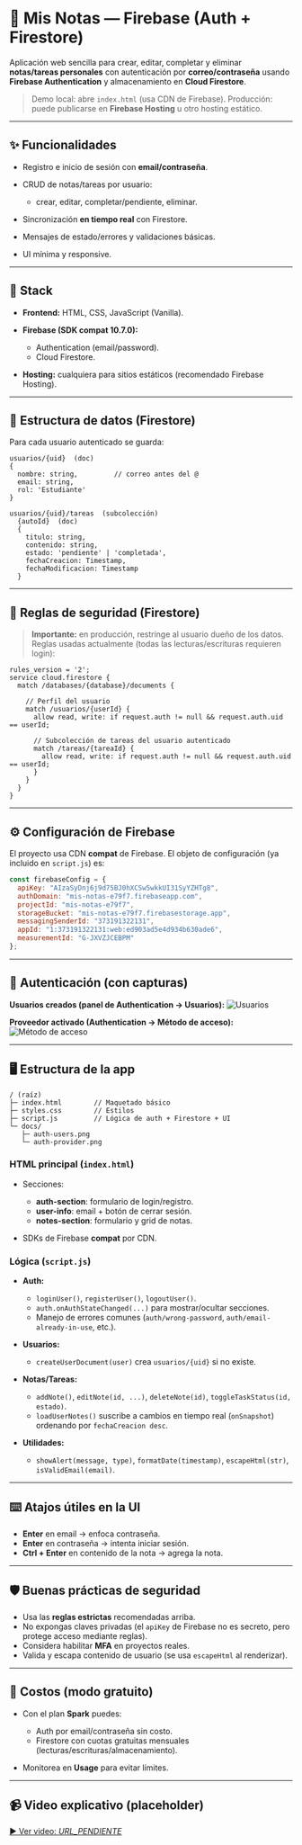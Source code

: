 # 📝 Mis Notas — Firebase (Auth + Firestore)

Aplicación web sencilla para crear, editar, completar y eliminar **notas/tareas personales** con autenticación por **correo/contraseña** usando **Firebase Authentication** y almacenamiento en **Cloud Firestore**.

> Demo local: abre `index.html` (usa CDN de Firebase).
> Producción: puede publicarse en **Firebase Hosting** u otro hosting estático.

---

## ✨ Funcionalidades

* Registro e inicio de sesión con **email/contraseña**.
* CRUD de notas/tareas por usuario:

  * crear, editar, completar/pendiente, eliminar.
* Sincronización **en tiempo real** con Firestore.
* Mensajes de estado/errores y validaciones básicas.
* UI mínima y responsive.

---

## 🧱 Stack

* **Frontend:** HTML, CSS, JavaScript (Vanilla).
* **Firebase (SDK compat 10.7.0):**

  * Authentication (email/password).
  * Cloud Firestore.
* **Hosting:** cualquiera para sitios estáticos (recomendado Firebase Hosting).

---

## 📁 Estructura de datos (Firestore)

Para cada usuario autenticado se guarda:

```
usuarios/{uid}  (doc)
{
  nombre: string,         // correo antes del @
  email: string,
  rol: 'Estudiante'
}

usuarios/{uid}/tareas  (subcolección)
  {autoId}  (doc)
  {
    titulo: string,
    contenido: string,
    estado: 'pendiente' | 'completada',
    fechaCreacion: Timestamp,
    fechaModificacion: Timestamp
  }
```

---

## 🔐 Reglas de seguridad (Firestore)

> **Importante:** en producción, restringe al usuario dueño de los datos.
> Reglas usadas actualmente (todas las lecturas/escrituras requieren login):

```rules
rules_version = '2';
service cloud.firestore {
  match /databases/{database}/documents {

    // Perfil del usuario
    match /usuarios/{userId} {
      allow read, write: if request.auth != null && request.auth.uid == userId;

      // Subcolección de tareas del usuario autenticado
      match /tareas/{tareaId} {
        allow read, write: if request.auth != null && request.auth.uid == userId;
      }
    }
  }
}
```

---

## ⚙️ Configuración de Firebase

El proyecto usa CDN **compat** de Firebase. El objeto de configuración (ya incluido en `script.js`) es:

```js
const firebaseConfig = {
  apiKey: "AIzaSyDnj6j9d75BJ0hXCSw5wkkUI31SyYZHTg8",
  authDomain: "mis-notas-e79f7.firebaseapp.com",
  projectId: "mis-notas-e79f7",
  storageBucket: "mis-notas-e79f7.firebasestorage.app",
  messagingSenderId: "373191322131",
  appId: "1:373191322131:web:ed903ad5e4d934b630ade6",
  measurementId: "G-JXVZJCEBPM"
};
```

---

## 🔑 Autenticación (con capturas)


**Usuarios creados (panel de Authentication → Usuarios):**
![Usuarios](docs/auth-users.png)

**Proveedor activado (Authentication → Método de acceso):**
![Método de acceso](docs/auth-provider.png)

---

## 🖥️ Estructura de la app

```
/ (raíz)
├─ index.html        // Maquetado básico
├─ styles.css        // Estilos
├─ script.js         // Lógica de auth + Firestore + UI
└─ docs/
   ├─ auth-users.png
   └─ auth-provider.png
```

### HTML principal (`index.html`)

* Secciones:

  * **auth-section**: formulario de login/registro.
  * **user-info**: email + botón de cerrar sesión.
  * **notes-section**: formulario y grid de notas.
* SDKs de Firebase **compat** por CDN.

### Lógica (`script.js`)

* **Auth:**

  * `loginUser()`, `registerUser()`, `logoutUser()`.
  * `auth.onAuthStateChanged(...)` para mostrar/ocultar secciones.
  * Manejo de errores comunes (`auth/wrong-password`, `auth/email-already-in-use`, etc.).
* **Usuarios:**

  * `createUserDocument(user)` crea `usuarios/{uid}` si no existe.
* **Notas/Tareas:**

  * `addNote()`, `editNote(id, ...)`, `deleteNote(id)`, `toggleTaskStatus(id, estado)`.
  * `loadUserNotes()` suscribe a cambios en tiempo real (`onSnapshot`) ordenando por `fechaCreacion desc`.
* **Utilidades:**

  * `showAlert(message, type)`, `formatDate(timestamp)`, `escapeHtml(str)`, `isValidEmail(email)`.

---

## ⌨️ Atajos útiles en la UI

* **Enter** en email → enfoca contraseña.
* **Enter** en contraseña → intenta iniciar sesión.
* **Ctrl + Enter** en contenido de la nota → agrega la nota.

---

## 🛡️ Buenas prácticas de seguridad

* Usa las **reglas estrictas** recomendadas arriba.
* No expongas claves privadas (el `apiKey` de Firebase no es secreto, pero protege acceso mediante reglas).
* Considera habilitar **MFA** en proyectos reales.
* Valida y escapa contenido de usuario (se usa `escapeHtml` al renderizar).

---

## 💸 Costos (modo gratuito)

* Con el plan **Spark** puedes:

  * Auth por email/contraseña sin costo.
  * Firestore con cuotas gratuitas mensuales (lecturas/escrituras/almacenamiento).
* Monitorea en **Usage** para evitar límites.

---


## 📹 Video explicativo (placeholder)


[▶️ Ver video: *URL\_PENDIENTE*](docs/tutorial.mp4)

